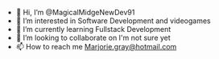 - 👋 Hi, I’m @MagicalMidgeNewDev91
- 👀 I’m interested in Software Development and videogames 
- 🌱 I’m currently learning Fullstack Development
- 💞️ I’m looking to collaborate on I'm not sure yet
- 📫 How to reach me Marjorie.gray@hotmail.com 

<!---
MagicalMidgeNewDev91/MagicalMidgeNewDev91 is a ✨ special ✨ repository because its `README.md` (this file) appears on your GitHub profile.
You can click the Preview link to take a look at your changes.
--->
